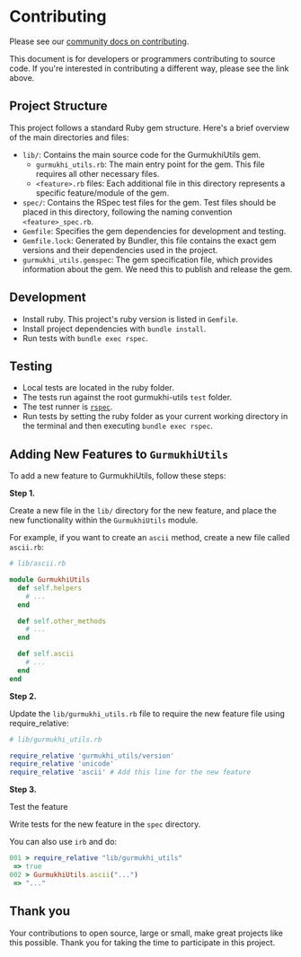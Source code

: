 # Contributing

Please see our [community docs on contributing](https://shabados.com/docs/community/contributing).

This document is for developers or programmers contributing to source code. If you're interested in contributing a different way, please see the link above.

## Project Structure

This project follows a standard Ruby gem structure. Here's a brief overview of the main directories and files:

- `lib/`: Contains the main source code for the GurmukhiUtils gem.
  - `gurmukhi_utils.rb`: The main entry point for the gem. This file requires all other necessary files.
  - `<feature>.rb` files: Each additional file in this directory represents a specific feature/module of the gem.
- `spec/`: Contains the RSpec test files for the gem. Test files should be placed in this directory, following the naming convention `<feature>_spec.rb`.
- `Gemfile`: Specifies the gem dependencies for development and testing.
- `Gemfile.lock`: Generated by Bundler, this file contains the exact gem versions and their dependencies used in the project.
- `gurmukhi_utils.gemspec`: The gem specification file, which provides information about the gem. We need this to publish and release the gem.

## Development

- Install ruby. This project's ruby version is listed in `Gemfile`.
- Install project dependencies with `bundle install`.
- Run tests with `bundle exec rspec`.

## Testing

- Local tests are located in the ruby folder.
- The tests run against the root gurmukhi-utils `test` folder.
- The test runner is [`rspec`](https://rspec.info/).
- Run tests by setting the ruby folder as your current working directory in the terminal and then executing `bundle exec rspec`.

## Adding New Features to `GurmukhiUtils`

To add a new feature to GurmukhiUtils, follow these steps:

**Step 1.**

Create a new file in the `lib/` directory for the new feature, and place the new functionality within the `GurmukhiUtils` module.

For example, if you want to create an `ascii` method, create a new file called `ascii.rb`:

```ruby
# lib/ascii.rb

module GurmukhiUtils
  def self.helpers
    # ...
  end

  def self.other_methods
    # ...
  end

  def self.ascii
    # ...
  end
end
```

**Step 2.**

Update the `lib/gurmukhi_utils.rb` file to require the new feature file using require_relative:

```ruby
# lib/gurmukhi_utils.rb

require_relative 'gurmukhi_utils/version'
require_relative 'unicode'
require_relative 'ascii' # Add this line for the new feature
```

**Step 3.**

Test the feature

Write tests for the new feature in the `spec` directory.

You can also use `irb` and do:

```ruby
001 > require_relative "lib/gurmukhi_utils"
 => true
002 > GurmukhiUtils.ascii("...")
 => "..."
```

## Thank you

Your contributions to open source, large or small, make great projects like this possible. Thank you for taking the time to participate in this project.
